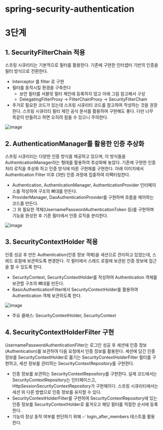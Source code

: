 # spring-security-authentication

# 3단계

## 1. SecurityFilterChain 적용

스프링 시큐리티는 기본적으로 필터를 활용한다. 기존에 구현한 인터셉터 기반의 인증을 필터 방식으로 전환한다.

- Interceptor 를 filter 로 구현
- 필터를 동작시킬 환경을 구축한다
    - 보안 필터를 서블릿 필터 체인에 등록하지 않고 아래 그림 참고해서 구성
    - DelegatingFilterProxy -> FilterChainProxy -> SecurityFilterChain
- 추가로 필요한 코드가 있는데 스프링 시큐리티 코드를 참고하여 작성하는 것을 권장한다. 스프링 시큐리티 필터 체인 공식 문서를 활용하여 구현해도 좋다. 다만 너무 똑같이 만들려고 하면 오히려 힘들 수 있으니
  주의한다.

![image](https://docs.spring.io/spring-security/reference/_images/servlet/architecture/securityfilterchain.png)

## 2. AuthenticationManager를 활용한 인증 추상화

스프링 시큐리티는 다양한 인증 방식을 제공하고 있으며, 이 방식들을 AuthenticationManager라는 형태를 활용하여 추상화해 놓았다. 기존에 구현한 인증 처리 로직을 추상화 하고 인증 방식에 따른 구현체를
구현한다. 아래 이미지에서 Authentication Filter 이후 (3번) 인증 과정에 집중하여 리팩터링한다.

- Authentication, AuthenticationManager, AuthenticationProvider 인터페이스를 작성하여 구조의 뼈대를 만든다.
- ProviderManager, DaoAuthenticationProvider를 구현하며 흐름을 제어하는 코드를 만든다.
- 그 외 필요한 객체(UsernamePasswordAuthenticationToken 등)를 구현하며 기능을 완성한 후 기존 필터에서 인증 로직을 분리한다.

![image](https://nextstep-storage.s3.ap-northeast-2.amazonaws.com/ad3da2895e864a3baca9861dfdb99650)

## 3. SecurityContextHolder 적용

인증 성공 후 만든 Authentication(인증 정보 객체)을 세션으로 관리하고 있었는데, 스레드 로컬에 보관하도록 변경한다. 각 필터에서 스레드 로컬에 보관된 인증 정보에 접근을 할 수 있도록 한다.

- SecurityContext, SecurityContextHolder를 작성하여 Authentication 객체를 보관할 구조의 뼈대를 만든다.
- BasicAuthenticationFilter에서 SecurityContextHolder를 활용하여 Authentication 객체 보관하도록 한다.

![image](https://docs.spring.io/spring-security/reference/_images/servlet/authentication/architecture/securitycontextholder.png)

- 주요 클래스: SecurityContextHolder, SecurityContext

## 4. SecurityContextHolderFilter 구현

UsernamePasswordAuthenticationFilter는 로그인 성공 후 세션에 인증 정보(Authentication)를 보관하여 다음 요청에서 인증 정보를 활용한다. 세션에 담긴 인증 정보를
SecurityContextHolder로 옮기는 SecurityContextHolderFilter 필터를 구현하고, 세션 정보를 관리하는 SecurityContextRepository를 구현한다.

- 인증 정보를 보관하는 SecurityContextRepository를 구현한다. 실제 코드에서는 SecurityContextRepository는 인터페이스고,
  HttpSessionSecurityContextRepository가 구현체이다. 스프링 시큐리티에서는 세션 외 다른 방법으로 인증 정보를 유지할 수 있다.
- SecurityContextHolderFilter를 구현하여 SecurityContextRepository에 있는 인증 정보를 SecurityContextHolder로 옮겨오고 해당 필터를 적절한 순서에
  등록한다.
- 기능의 정상 동작 여부를 판단하기 위해 ✅ login_after_members 테스트를 활용한다.
